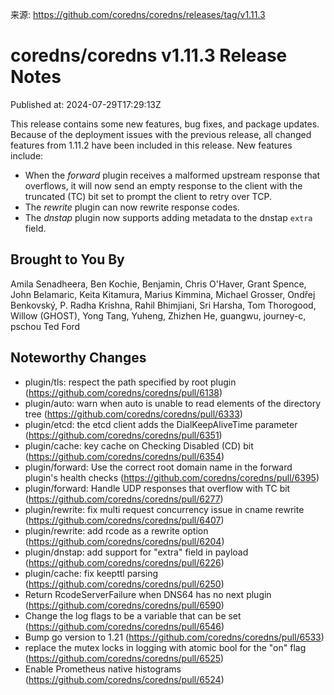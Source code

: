 来源: https://github.com/coredns/coredns/releases/tag/v1.11.3

# coredns/coredns v1.11.3 Release Notes

Published at: 2024-07-29T17:29:13Z

This release contains some new features, bug fixes, and package updates. Because of the deployment issues with the previous release, all changed features from 1.11.2 have been included in this release.
New features include:
* When the _forward_ plugin receives a malformed upstream response that overflows,
  it will now send an empty response to the client with the truncated (TC) bit set to prompt the client
  to retry over TCP.
* The _rewrite_ plugin can now rewrite response codes.
* The _dnstap_ plugin now supports adding metadata to the dnstap `extra` field.

## Brought to You By

Amila Senadheera,
Ben Kochie,
Benjamin,
Chris O'Haver,
Grant Spence,
John Belamaric,
Keita Kitamura,
Marius Kimmina,
Michael Grosser,
Ondřej Benkovský,
P. Radha Krishna,
Rahil Bhimjiani,
Sri Harsha,
Tom Thorogood,
Willow (GHOST),
Yong Tang,
Yuheng,
Zhizhen He,
guangwu,
journey-c,
pschou
Ted Ford

## Noteworthy Changes

* plugin/tls: respect the path specified by root plugin (https://github.com/coredns/coredns/pull/6138)
* plugin/auto: warn when auto is unable to read elements of the directory tree (https://github.com/coredns/coredns/pull/6333)
* plugin/etcd: the etcd client adds the DialKeepAliveTime parameter (https://github.com/coredns/coredns/pull/6351)
* plugin/cache: key cache on Checking Disabled (CD) bit (https://github.com/coredns/coredns/pull/6354)
* plugin/forward: Use the correct root domain name in the forward plugin's health checks (https://github.com/coredns/coredns/pull/6395)
* plugin/forward: Handle UDP responses that overflow with TC bit (https://github.com/coredns/coredns/pull/6277)
* plugin/rewrite: fix multi request concurrency issue in cname rewrite (https://github.com/coredns/coredns/pull/6407)
* plugin/rewrite: add rcode as a rewrite option (https://github.com/coredns/coredns/pull/6204)
* plugin/dnstap: add support for "extra" field in payload (https://github.com/coredns/coredns/pull/6226)
* plugin/cache: fix keepttl parsing (https://github.com/coredns/coredns/pull/6250)
* Return RcodeServerFailure when DNS64 has no next plugin (https://github.com/coredns/coredns/pull/6590)
* Change the log flags to be a variable that can be set (https://github.com/coredns/coredns/pull/6546)
* Bump go version to 1.21 (https://github.com/coredns/coredns/pull/6533)
* replace the mutex locks in logging with atomic bool for the "on" flag (https://github.com/coredns/coredns/pull/6525)
* Enable Prometheus native histograms (https://github.com/coredns/coredns/pull/6524)
